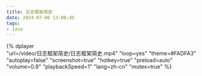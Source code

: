 ```yaml
---
title: 日志框架简史
date: 2024-07-06 13:00:45
tags:
- Java
---
```


{%
    dplayer     
    "url=/video/日志框架简史/日志框架简史.mp4"
    "loop=yes"
    "theme=#FADFA3"
    "autoplay=false"
    "screenshot=true"
    "hotkey=true"
    "preload=auto"
    "volume=0.9"
    "playbackSpeed=1"
    "lang=zh-cn"
    "mutex=true"
%}


